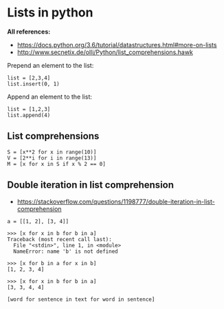 # Lists in python

**All references:**
- https://docs.python.org/3.6/tutorial/datastructures.html#more-on-lists
- http://www.secnetix.de/olli/Python/list_comprehensions.hawk


Prepend an element to the list:

~~~~
list = [2,3,4]
list.insert(0, 1)
~~~~


Append an element to the list:

~~~~
list = [1,2,3]
list.append(4)
~~~~

## List comprehensions

~~~~
S = [x**2 for x in range(10)]
V = [2**i for i in range(13)]
M = [x for x in S if x % 2 == 0]
~~~~


## Double iteration in list comprehension

- https://stackoverflow.com/questions/1198777/double-iteration-in-list-comprehension

~~~~
a = [[1, 2], [3, 4]]
~~~~

~~~~
>>> [x for x in b for b in a]
Traceback (most recent call last):
  File "<stdin>", line 1, in <module>
  NameError: name 'b' is not defined
~~~~

~~~~
>>> [x for b in a for x in b]
[1, 2, 3, 4]
~~~~

~~~~
>>> [x for x in b for b in a]
[3, 3, 4, 4]
~~~~

~~~~
[word for sentence in text for word in sentence]
~~~~
